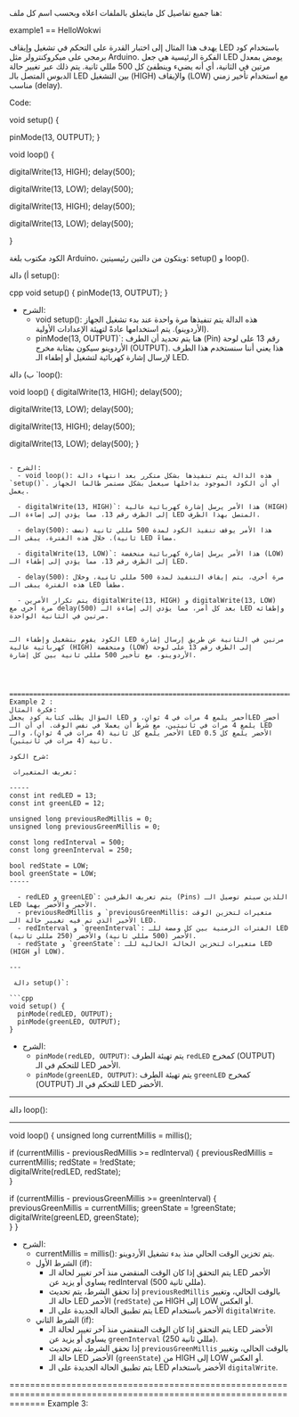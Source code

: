 
هنا جميع تفاصيل كل مايتعلق بالملفات اعلاه وبحسب اسم كل ملف:


example1 == HelloWokwi 

يهدف هذا المثال إلى اختبار القدرة على التحكم في تشغيل وإيقاف LED باستخدام كود برمجي على ميكروكنترولر مثل Arduino. الفكرة الرئيسية هي جعل LED يومض بمعدل مرتين في الثانية، أي أنه يضيء وينطفئ كل 500 مللي ثانية. يتم ذلك عبر تغيير حالة الدبوس المتصل بالـ LED بين التشغيل (HIGH) والإيقاف (LOW) مع استخدام تأخير زمني مناسب (delay).

Code:

void setup() {

pinMode(13, OUTPUT); }

void loop() {

digitalWrite(13, HIGH); delay(500);

digitalWrite(13, LOW); delay(500);

digitalWrite(13, HIGH); delay(500);

digitalWrite(13, LOW); delay(500);

}


الكود مكتوب بلغة Arduino، ويتكون من دالتين رئيسيتين: setup() و loop(). 

 أ) دالة setup():

cpp
void setup() {
  pinMode(13, OUTPUT);
}


- الشرح: 
  - void setup(): هذه الدالة يتم تنفيذها مرة واحدة عند بدء تشغيل الجهاز (الأردوينو). يتم استخدامها عادةً لتهيئة الإعدادات الأولية.
  - pinMode(13, OUTPUT)`: هنا يتم تحديد أن الطرف (Pin) رقم 13 على لوحة الأردوينو سيكون بمثابة مخرج (OUTPUT). هذا يعني أننا سنستخدم هذا الطرف لإرسال إشارة كهربائية لتشغيل أو إطفاء الـ LED.

 ب) دالة `loop():


void loop() {
  digitalWrite(13, HIGH);
  delay(500); 

  digitalWrite(13, LOW);
  delay(500); 

  digitalWrite(13, HIGH);
  delay(500); 

  digitalWrite(13, LOW);
  delay(500); 
}
```

- الشرح:
  - void loop(): هذه الدالة يتم تنفيذها بشكل متكرر بعد انتهاء دالة `setup()`. أي أن الكود الموجود بداخلها سيعمل بشكل مستمر طالما الجهاز يعمل.
  
  - digitalWrite(13, HIGH)`: هذا الأمر يرسل إشارة كهربائية عالية (HIGH) إلى الطرف رقم 13، مما يؤدي إلى إضاءة الـ LED المتصل بهذا الطرف.
  
  - delay(500): هذا الأمر يوقف تنفيذ الكود لمدة 500 مللي ثانية (نصف ثانية). خلال هذه الفترة، يبقى الـ LED مضاءً.
  
  - digitalWrite(13, LOW)`: هذا الأمر يرسل إشارة كهربائية منخفضة (LOW) إلى الطرف رقم 13، مما يؤدي إلى إطفاء الـ LED.
  
  - delay(500): مرة أخرى، يتم إيقاف التنفيذ لمدة 500 مللي ثانية، وخلال هذه الفترة يبقى الـ LED مطفأً.
  
  - يتم تكرار الأمرين digitalWrite(13, HIGH) و digitalWrite(13, LOW) مرة أخرى مع delay(500) بعد كل أمر، مما يؤدي إلى إضاءة الـ LED وإطفائه مرتين في الثانية الواحدة.

 
الكود يقوم بتشغيل وإطفاء الـ LED مرتين في الثانية عن طريق إرسال إشارة كهربائية عالية (HIGH) ومنخفضة (LOW) إلى الطرف رقم 13 على لوحة الأردوينو، مع تأخير 500 مللي ثانية بين كل إشارة.




===============================================================================================================
Example 2 :
فكرة المثال:
السؤال يطلب كتابة كود يجعل LED أحمر يلمع 4 مرات في 4 ثوانٍ، وLED أخضر يلمع 4 مرات في ثانيتين، مع شرط أن يعملا في نفس الوقت. أي أن الـ LED الأحمر يلمع كل ثانية (4 مرات في 4 ثوانٍ)، والـ LED الأخضر يلمع كل 0.5 ثانية (4 مرات في ثانيتين).

شرح الكود:

 تعريف المتغيرات:

-----
const int redLED = 13;   
const int greenLED = 12;  

unsigned long previousRedMillis = 0;  
unsigned long previousGreenMillis = 0; 

const long redInterval = 500;  
const long greenInterval = 250; 

bool redState = LOW;   
bool greenState = LOW; 
-----

  - redLED و greenLED`: يتم تعريف الطرفين (Pins) اللذين سيتم توصيل الـ LED الأحمر والأخضر بهما.
  - previousRedMillis و `previousGreenMillis: متغيرات لتخزين الوقت الأخير الذي تم فيه تغيير حالة الـ LED.
  - redInterval و `greenInterval`: الفترات الزمنية بين كل ومضة للـ LED الأحمر (500 مللي ثانية) والأخضر (250 مللي ثانية).
  - redState و `greenState`: متغيرات لتخزين الحالة الحالية للـ LED (HIGH أو LOW).

---

 دالة setup()`:

```cpp
void setup() {
  pinMode(redLED, OUTPUT);
  pinMode(greenLED, OUTPUT);
}
```

- الشرح:
  - `pinMode(redLED, OUTPUT)`: يتم تهيئة الطرف `redLED` كمخرج (OUTPUT) للتحكم في الـ LED الأحمر.
  - `pinMode(greenLED, OUTPUT)`: يتم تهيئة الطرف `greenLED` كمخرج (OUTPUT) للتحكم في الـ LED الأخضر.

---

 دالة loop():

--------------
void loop() {
  unsigned long currentMillis = millis();

  if (currentMillis - previousRedMillis >= redInterval) {
    previousRedMillis = currentMillis; 
    redState = !redState;             
    digitalWrite(redLED, redState);  
  }

  if (currentMillis - previousGreenMillis >= greenInterval) {
    previousGreenMillis = currentMillis; 
    greenState = !greenState;           
    digitalWrite(greenLED, greenState);  
  }
}


- الشرح:
  - currentMillis = millis(): يتم تخزين الوقت الحالي منذ بدء تشغيل الأردوينو.
  - الشرط الأول (if):
    - يتم التحقق إذا كان الوقت المنقضي منذ آخر تغيير لحالة الـ LED الأحمر يساوي أو يزيد عن redInterval (500 مللي ثانية).
    - إذا تحقق الشرط، يتم تحديث `previousRedMillis` بالوقت الحالي، وتغيير حالة الـ LED الأحمر (`redState`) من HIGH إلى LOW أو العكس.
    - يتم تطبيق الحالة الجديدة على الـ LED الأحمر باستخدام `digitalWrite`.
  - الشرط الثاني (if):
    - يتم التحقق إذا كان الوقت المنقضي منذ آخر تغيير لحالة الـ LED الأخضر يساوي أو يزيد عن `greenInterval` (250 مللي ثانية).
    - إذا تحقق الشرط، يتم تحديث `previousGreenMillis` بالوقت الحالي، وتغيير حالة الـ LED الأخضر (`greenState`) من HIGH إلى LOW أو العكس.
    - يتم تطبيق الحالة الجديدة على الـ LED الأخضر باستخدام `digitalWrite`.







===================================================================================================================
Example 3: 




